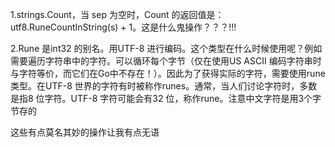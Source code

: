 1.strings.Count，当 sep 为空时，Count 的返回值是：utf8.RuneCountInString(s) + 1。这是什么鬼操作？？？!!!

2.Rune 是int32 的别名。用UTF-8 进行编码。这个类型在什么时候使用呢？例如需要遍历字符串中的字符。可以循环每个字节（仅在使用US ASCII 编码字符串时与字符等价，而它们在Go中不存在！）。因此为了获得实际的字符，需要使用rune类型。在UTF-8 世界的字符有时被称作runes。通常，当人们讨论字符时，多数是指8 位字符。UTF-8 字符可能会有32 位，称作rune。注意中文字符是用3个字节存的

这些有点莫名其妙的操作让我有点无语